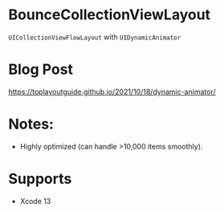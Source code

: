 # BounceCollectionViewLayout
`UICollectionViewFlowLayout` with `UIDynamicAnimator`

# Blog Post

https://toplayoutguide.github.io/2021/10/18/dynamic-animator/

# Notes:

- Highly optimized (can handle >10,000 items smoothly).

# Supports

- Xcode 13
